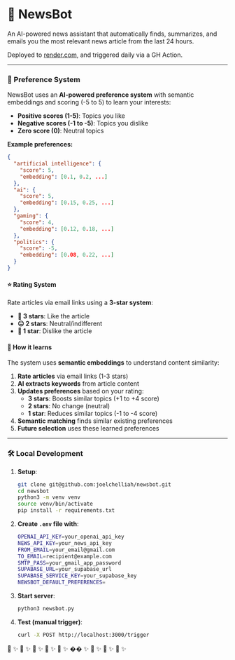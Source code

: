# 📰 NewsBot

An AI-powered news assistant that automatically finds, summarizes, and emails you the most relevant news article from the last 24 hours.

Deployed to [render.com](https://dashboard.render.com/), and triggered daily via a GH Action.

---

### 🎯 Preference System

NewsBot uses an **AI-powered preference system** with semantic embeddings and scoring (-5 to 5) to learn your interests:

- **Positive scores (1-5)**: Topics you like
- **Negative scores (-1 to -5)**: Topics you dislike
- **Zero score (0)**: Neutral topics

**Example preferences:**
```json
{
  "artificial intelligence": {
    "score": 5,
    "embedding": [0.1, 0.2, ...]
  },
  "ai": {
    "score": 5,
    "embedding": [0.15, 0.25, ...]
  },
  "gaming": {
    "score": 4,
    "embedding": [0.12, 0.18, ...]
  },
  "politics": {
    "score": -5,
    "embedding": [0.08, 0.22, ...]
  }
}
```

#### ⭐ Rating System

Rate articles via email links using a **3-star system**:
- **🤩 3 stars**: Like the article
- **😐 2 stars**: Neutral/indifferent
- **🤢 1 star**: Dislike the article

#### 🧠 How it learns

The system uses **semantic embeddings** to understand content similarity:

1. **Rate articles** via email links (1-3 stars)
2. **AI extracts keywords** from article content
3. **Updates preferences** based on your rating:
   - **3 stars**: Boosts similar topics (+1 to +4 score)
   - **2 stars**: No change (neutral)
   - **1 star**: Reduces similar topics (-1 to -4 score)
4. **Semantic matching** finds similar existing preferences
5. **Future selection** uses these learned preferences

------

### 🛠️ Local Development

1. **Setup**:
   ```bash
   git clone git@github.com:joelchelliah/newsbot.git
   cd newsbot
   python3 -m venv venv
   source venv/bin/activate
   pip install -r requirements.txt
   ```

2. **Create `.env` file with**:
   ```bash
   OPENAI_API_KEY=your_openai_api_key
   NEWS_API_KEY=your_news_api_key
   FROM_EMAIL=your_email@gmail.com
   TO_EMAIL=recipient@example.com
   SMTP_PASS=your_gmail_app_password
   SUPABASE_URL=your_supabase_url
   SUPABASE_SERVICE_KEY=your_supabase_key
   NEWSBOT_DEFAULT_PREFERENCES=
   ```

3. **Start server**:
   ```bash
   python3 newsbot.py
   ```

4. **Test (manual trigger)**:
   ```bash
   curl -X POST http://localhost:3000/trigger
   ```

📰 ✨ 📰 ✨ 📰 ✨ 📰 ✨ 📰 ✨ �� ✨ 📰 ✨ 📰 ✨ 📰 ✨
